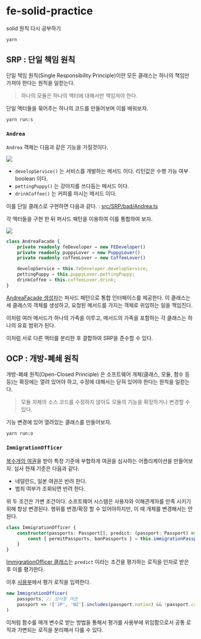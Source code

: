 # fe-solid-practice
solid 원칙 다시 공부하기

```bash
yarn
```

## SRP : 단일 책임 원칙

단일 책임 원칙(Single Responsibility Principle)이란 모든 클래스는 하나의 책임만 가져야 한다는 원칙을 일컫는다.

> 하나의 모듈은 하나의 액터에 대해서만 책임져야 한다.

단일 액터들을 묶어주는 하나의 코드를 만들어보며 이를 배워보자.

```bash
yarn run:s 
```

### `Andrea` 

`Andrea` 객체는 다음과 같은 기능을 가질것이다.

[![](https://mermaid.ink/img/pako:eNpNj7sKwzAMRX_FaGppviBbabsXsnoRtpya-oUjB0LIv9fk0fZO4twDkmZQURO0oBwOw91in9HLIGpWIq5BZ0Ixb0yIi9A0koupozxaRafzr0nEbEP_LClN_1xnG963aAx99eVot0ADnrJHq-sp6y4J_CJPEto6ajJYHEuQYalqSRqZHtpyzNAadAM1gIVjNwUFLedCh7R_tFvLB3JCS3I)](https://mermaid.live/edit#pako:eNpNj7sKwzAMRX_FaGppviBbabsXsnoRtpya-oUjB0LIv9fk0fZO4twDkmZQURO0oBwOw91in9HLIGpWIq5BZ0Ixb0yIi9A0koupozxaRafzr0nEbEP_LClN_1xnG963aAx99eVot0ADnrJHq-sp6y4J_CJPEto6ajJYHEuQYalqSRqZHtpyzNAadAM1gIVjNwUFLedCh7R_tFvLB3JCS3I)

* `developService()` 는 서비스를 개발하는 메서드 이다. 리턴값은 수행 가능 여부 boolean 이다.
* `pettingPuppy()` 는 강아지를 쓰다듬는 메서드 이다. 
* `drinkCoffee()` 는 커피를 마시는 메서드 이다. 

이를 단일 클래스로 구현하면 다음과 같다. : [src/SRP/bad/Andrea.ts](src/SRP/bad/Andrea.ts)

각 액터들을 구현 한 뒤 퍼사드 패턴을 이용하여 이를 통합하여 보자.

[![](https://mermaid.ink/img/pako:eNp1kc1qwzAQhF9F7CmlyQuIXkJ-TjkEctVlkcapqC0JWTKE1O9eY8fEodGe9PPNzg57J-0NSJKuuW33lq-RG-XEUFtnIvjImg3E1-9mI46HPTrUPiCWkHMO4XbyXZnY-aoCCogUn2ayuCB2VmP18RYKSMm66-hWQEy07mcym4kx4zLFfXoXJdd-qXtGe8rezfEiWqRdmP0frZ8_p3q90ZoaxIatGRY1tlGUvtFAkRyOBhXnOilSrh_QHAwnHIxNPpKsuG6xJs7JX25Ok0wxY4Ye-35Q_R-YoKgq)](https://mermaid.live/edit#pako:eNp1kc1qwzAQhF9F7CmlyQuIXkJ-TjkEctVlkcapqC0JWTKE1O9eY8fEodGe9PPNzg57J-0NSJKuuW33lq-RG-XEUFtnIvjImg3E1-9mI46HPTrUPiCWkHMO4XbyXZnY-aoCCogUn2ayuCB2VmP18RYKSMm66-hWQEy07mcym4kx4zLFfXoXJdd-qXtGe8rezfEiWqRdmP0frZ8_p3q90ZoaxIatGRY1tlGUvtFAkRyOBhXnOilSrh_QHAwnHIxNPpKsuG6xJs7JX25Ok0wxY4Ye-35Q_R-YoKgq)

``` typescript
class AndreaFacade {
	private readonly feDeveloper = new FEDeveloper()
	private readonly puppyLover = new PuppyLover()
	private readonly coffeeLover = new CoffeeLover()

	developService = this.feDeveloper.developService;
	pettingPuppy = this.puppyLover.pettingPuppy;
	drinkCoffee = this.coffeeLover.drink;
}
```

[AndreaFacade 생성자](src/SRP/good/AndreaFacade.ts)는 퍼사드 패턴으로 통합 인터페이스를 제공한다.
이 클래스는 세 클래스의 객체를 생성하고, 요청된 메서드를 가지는 객체로 위임하는 일을 책임진다.

이처럼 여러 메서드가 하나의 가족을 이루고, 메서드의 가족을 포함하는 각 클래스는 하나의 유효 범위가 된다.

이처럼 서로 다른 액터를 분리한 후 결합하여 SRP을 준수할 수 있다.

## OCP : 개방-폐쇄 원칙

개방-폐쇄 원칙(Open-Closed Principle) 은 소프트웨어 개체(클래스, 모듈, 함수 등등)는 확장에는 열려 있어야 하고, 수정에 대해서는 닫혀 있어야 한다는 원칙을 일컫는다.

> 모듈 자체의 소스 코드를 수정하지 않아도 모듈의 기능을 확장하거나 변경할 수 있다.

기능 변경에 있어 열려있는 클래스를 만들어보자.

```bash
yarn run:o 
```

### `ImmigrationOfficer`

[복수개의 여권](src/OCP/common/fixture.ts)을 받아 특정 기준에 부합하게 여권을 심사하는 어플리케이션을 만들어보자.
심사 현재 기준은 다음과 같다.

* 네덜란드, 일본 여권은 반려 한다.
* 범죄 여부가 조회되면 반려 한다.

위 두 조건은 가변 조건이다. 소프트웨어 시스템은 사용자와 이해관계자를 만족 시키기 위해 항상 변경된다.
행위를 변경/확장 할 수 있어야하지만, 이 때 개체를 변경해서는 안된다.

``` ts
class ImmigrationOfficer {
	constructor(passports: Passport[], predict: (passport: Passport) => boolean) {
		const { permitPassports, banPassports } = this.immigrationPassports(passports, predict)
    }
}
```

[ImmigrationOfficer 클래스](src/OCP/good/ImmigrationOfficer.ts)는 `predict` 이라는 조건을 평가하는 로직을 인자로 받은 후 이를 평가한다.

이후 [사용부](src/OCP/index.ts)에서 평가 로직을 입력한다.

```ts
new ImmigrationOfficer(
	passports, // 심사할 여권
	passport => !['JP', 'NZ'].includes(passport.nation) && !passport.crime // 판단 기준
)
``` 

이처럼 함수를 매개 변수로 받는 방법을 통해서 평가를 사용부에 위임함으로서 공통 로직과 가변되는 로직을 분리해서 다룰 수 있다.
 